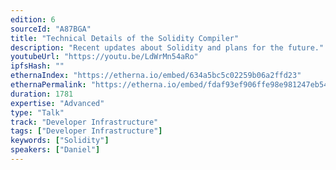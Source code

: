 ```yaml
---
edition: 6
sourceId: "A87BGA"
title: "Technical Details of the Solidity Compiler"
description: "Recent updates about Solidity and plans for the future."
youtubeUrl: "https://youtu.be/LdWrMn54aRo"
ipfsHash: ""
ethernaIndex: "https://etherna.io/embed/634a5bc5c02259b06a2ffd23"
ethernaPermalink: "https://etherna.io/embed/fdaf93ef906ffe98e981247eb54ff49703116eaf9f026ae91c0f6a52736575d0"
duration: 1781
expertise: "Advanced"
type: "Talk"
track: "Developer Infrastructure"
tags: ["Developer Infrastructure"]
keywords: ["Solidity"]
speakers: ["Daniel"]
---
```


